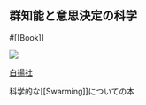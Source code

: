 ## 群知能と意思決定の科学
#[[Book]]

![](https://www.hakuyo-sha.co.jp/wp/wp-content/uploads/2016/06/569.jpg)

[白揚社](https://www.hakuyo-sha.co.jp/physics/%E7%BE%A4%E3%82%8C%E3%81%AF%E3%81%AA%E3%81%9C%E5%90%8C%E3%81%98%E6%96%B9%E5%90%91%E3%82%92%E7%9B%AE%E6%8C%87%E3%81%99%E3%81%AE%E3%81%8B%EF%BC%9F/)

科学的な[[Swarming]]についての本